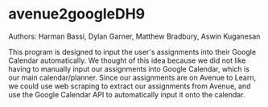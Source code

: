 # avenue2googleDH9
Authors: Harman Bassi, Dylan Garner, Matthew Bradbury, Aswin Kuganesan

This program is designed to input the user's assignments into their Google Calendar automatically. We thought of this idea because we did not like having to manually input our assignments into Google Calendar, which is our main calendar/planner. Since our assignments are on Avenue to Learn, we could use web scraping to extract our assignments from Avenue, and use the Google Calendar API to automatically input it onto the calendar.
